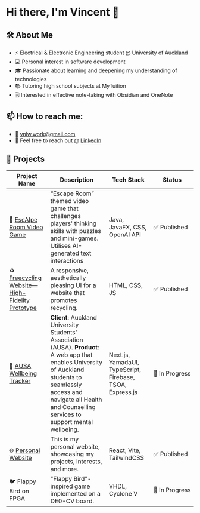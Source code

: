 # Hi there, I'm Vincent 👋

## 🛠️ About Me

- ⚡ Electrical & Electronic Engineering student @ University of Auckland
- 💻 Personal interest in software development
- 🎓 Passionate about learning and deepening my understanding of technologies
- 📚 Tutoring high school subjects at MyTuition
- 🗒️ Interested in effective note-taking with Obsidian and OneNote

## 📫 How to reach me:

- 📧 vnlw.work@gmail.com
- 💼 Feel free to reach out @ [LinkedIn](https://www.linkedin.com/in/basically-just-vincent/)


## 📂 Projects

| Project Name             | Description                                         | Tech Stack         | Status       |
|-----------------|----------------------------------------------------|----------------|------------|
| 🤖 [EscAIpe Room Video Game](https://github.com/basicallycommits/escaipe-room-game) | “Escape Room” themed video game that challenges players' thinking skills with puzzles and mini-games. Utilises AI-generated text interactions | Java, JavaFX, CSS, OpenAI API | ✅ Published |
| ♻️ [Freecycling Website—High-Fidelity Prototype](https://github.com/basicallycommits/freecycling-website-hfp) |  A responsive, aesthetically pleasing UI for a website that promotes recycling. | HTML, CSS, JS | ✅ Published |
| 💙 [AUSA Wellbeing Tracker](https://github.com/UoaWDCC/ausa) |   **Client**: Auckland University Students' Association (AUSA). **Product**: A web app that enables University of Auckland students to seamlessly access and navigate all Health and Counselling services to support mental wellbeing. | Next.js, YamadaUI, TypeScript, Firebase, TSOA, Express.js | 🚀&nbsp;In&nbsp;Progress |
| 🌐 [Personal Website](https://basically-website.vercel.app/) | This is my personal website, showcasing my projects, interests, and more. | React, Vite, TailwindCSS | ✅ Published |
| 🐦 Flappy Bird on FPGA | "Flappy Bird"-inspired game implemented on a DE0-CV board. | VHDL, Cyclone V | 🚀&nbsp;In&nbsp;Progress |

